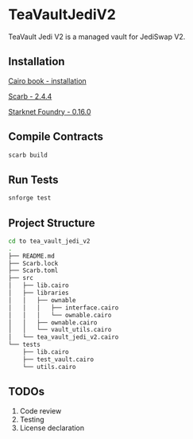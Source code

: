 # TeaVaultJediV2

TeaVault Jedi V2 is a managed vault for JediSwap V2.

## Installation

[Cairo book - installation](https://book.cairo-lang.org/ch01-01-installation.html)

[Scarb - 2.4.4](https://docs.swmansion.com/scarb/download.html)

[Starknet Foundry - 0.16.0](https://github.com/foundry-rs/starknet-foundry/)

## Compile Contracts

```bash
scarb build
```

## Run Tests

```bash
snforge test
```

## Project Structure

```bash
cd to tea_vault_jedi_v2
.
├── README.md
├── Scarb.lock
├── Scarb.toml
├── src
│   ├── lib.cairo
│   ├── libraries
│   │   ├── ownable
│   │   │   ├── interface.cairo
│   │   │   └── ownable.cairo
│   │   ├── ownable.cairo
│   │   └── vault_utils.cairo
│   └── tea_vault_jedi_v2.cairo
└── tests
    ├── lib.cairo
    ├── test_vault.cairo
    └── utils.cairo
```

## TODOs

1. Code review
2. Testing
3. License declaration
